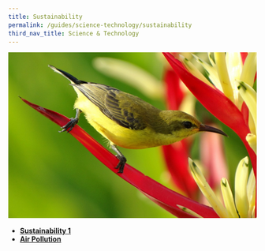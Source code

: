```yaml
---
title: Sustainability
permalink: /guides/science-technology/sustainability
third_nav_title: Science & Technology
---
```

<img src="/images/category/life-science.jpg" alt="life sciences banner" style="width:800px;" />

- [**Sustainability 1**](/guides/science-technology/physical-sciences/climate-change)
- [**Air Pollution**](/guides/science-technology/physical-sciences/air-pollution)